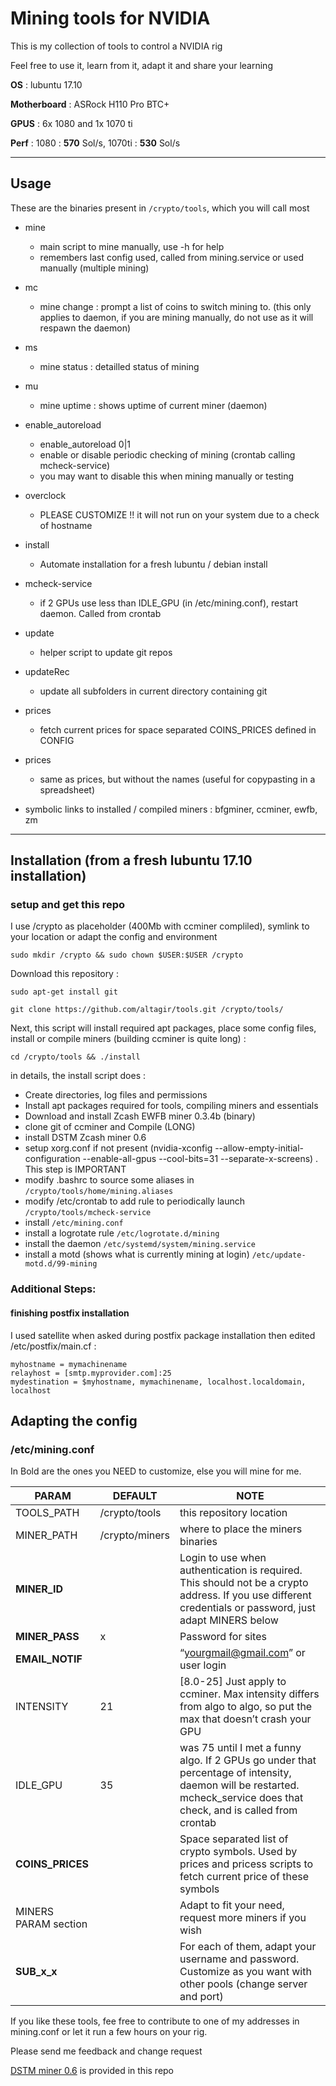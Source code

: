 # Mining tools for NVIDIA

This is my collection of tools to control a NVIDIA rig

Feel free to use it, learn from it, adapt it and share your learning

**OS** : lubuntu 17.10

**Motherboard** : ASRock H110 Pro BTC+

**GPUS** : 6x 1080 and 1x 1070 ti

**Perf** : 1080 : **570** Sol/s,     1070ti : **530** Sol/s


***
## Usage

These are the binaries present in ```/crypto/tools```, which you will call most

* mine
  * main script to mine manually, use -h for help
  * remembers last config used, called from mining.service or used manually (multiple mining)
* mc
  * mine change : prompt a list of coins to switch mining to. (this only applies to daemon, if you are mining manually, do not use as it will respawn the daemon)
* ms
  * mine status : detailled status of mining
* mu
  * mine uptime : shows uptime of current miner (daemon)
  
* enable_autoreload
  * enable_autoreload 0|1
  * enable or disable periodic checking of mining (crontab calling mcheck-service)
  * you may want to disable this when mining manually or testing

* overclock
  * PLEASE CUSTOMIZE !! it will not run on your system due to a check of hostname

* install
  * Automate installation for a fresh lubuntu / debian install
* mcheck-service
  * if 2 GPUs use less than IDLE_GPU (in /etc/mining.conf), restart daemon. Called from crontab
* update
  * helper script to update git repos
* updateRec
  * update all subfolders in current directory containing git


* prices
  * fetch current prices for space separated COINS_PRICES defined in CONFIG  
* prices
  * same as prices, but without the names (useful for copypasting in a spreadsheet)
  
* symbolic links to installed / compiled miners : bfgminer, ccminer, ewfb, zm
  

***
## Installation (from a fresh lubuntu 17.10 installation)

### setup and get this repo
I use /crypto as placeholder (400Mb with ccminer compliled), symlink to your location or adapt the config and environment

```
sudo mkdir /crypto && sudo chown $USER:$USER /crypto
```

Download this repository :

```
sudo apt-get install git

git clone https://github.com/altagir/tools.git /crypto/tools/
```

Next, this script will install required apt packages, place some config files, install or compile miners (building ccminer is quite long) :

```
cd /crypto/tools && ./install
```

in details, the install script does :
* Create directories, log files and permissions
* Install apt packages required for tools, compiling miners and essentials
* Download and install Zcash EWFB miner 0.3.4b (binary)
* clone git of ccminer and Compile (LONG)
* install DSTM Zcash miner 0.6
* setup xorg.conf if not present (nvidia-xconfig --allow-empty-initial-configuration --enable-all-gpus --cool-bits=31 --separate-x-screens) . This step is IMPORTANT
* modify .bashrc to source some aliases in ```/crypto/tools/home/mining.aliases```
* modify /etc/crontab to add rule to periodically launch ```/crypto/tools/mcheck-service```
* install ```/etc/mining.conf```
* install a logrotate rule  ```/etc/logrotate.d/mining```
* install the daemon ```/etc/systemd/system/mining.service```
* install a motd (shows what is currently mining at login) ```/etc/update-motd.d/99-mining```





### Additional Steps:

#### finishing postfix installation

I used satellite when asked during postfix package installation then edited /etc/postfix/main.cf :

```
myhostname = mymachinename
relayhost = [smtp.myprovider.com]:25
mydestination = $myhostname, mymachinename, localhost.localdomain, localhost
```

## Adapting the config

### /etc/mining.conf

In Bold are the ones you NEED to customize, else you will mine for me. 

PARAM | DEFAULT | NOTE
---   | ---     | ---
TOOLS_PATH | /crypto/tools | this repository location
MINER_PATH | /crypto/miners | where to place the miners binaries
**MINER_ID**   |  | Login to use when authentication is required. This should not be a crypto address. If you use different credentials or password, just adapt MINERS below
**MINER_PASS** | x | Password for sites
**EMAIL_NOTIF** | | “yourgmail@gmail.com” or user login
INTENSITY | 21 | [8.0-25] Just apply to ccminer. Max intensity differs from algo to algo, so put the max that doesn’t crash your GPU
IDLE_GPU  | 35 | was 75 until I met a funny algo. If 2 GPUs go under that percentage of intensity, daemon will be restarted. mcheck_service does that check, and is called from crontab
**COINS_PRICES** | | Space separated list of crypto symbols. Used by prices and pricess scripts to fetch current price of these symbols
MINERS PARAM section | | Adapt to fit your need, request more miners if you wish
**SUB_x_x** | | For each of them, adapt your username and password. Customize as you want with other pools (change server and port)



If you like these tools, fee free to contribute to one of my addresses in mining.conf or let it run a few hours on your rig.

Please send me feedback and change request



[DSTM miner 0.6](https://bitcointalk.org/index.php?topic=2021765.0) is provided in this repo
